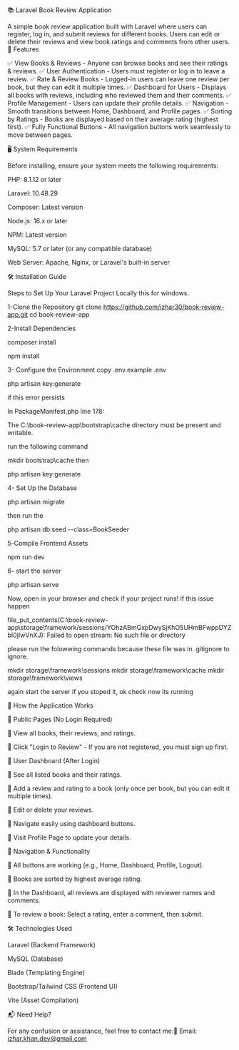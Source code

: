 📚 Laravel Book Review Application

A simple book review application built with Laravel where users can register, log in, and submit reviews for different books. Users can edit or delete their reviews and view book ratings and comments from other users.
🚀 Features

✅ View Books & Reviews - Anyone can browse books and see their ratings & reviews.
✅ User Authentication - Users must register or log in to leave a review.
✅ Rate & Review Books - Logged-in users can leave one review per book, but they can edit it multiple times.
✅ Dashboard for Users - Displays all books with reviews, including who reviewed them and their comments.
✅ Profile Management - Users can update their profile details.
✅ Navigation - Smooth transitions between Home, Dashboard, and Profile pages.
✅ Sorting by Ratings - Books are displayed based on their average rating (highest first).
✅ Fully Functional Buttons - All navigation buttons work seamlessly to move between pages.


🖥️ System Requirements

Before installing, ensure your system meets the following requirements:

PHP: 8.1.12 or later

Laravel: 10.48.29

Composer: Latest version

Node.js: 16.x or later

NPM: Latest version

MySQL: 5.7 or later (or any compatible database)

Web Server: Apache, Nginx, or Laravel's built-in server

🛠️ Installation Guide

Steps to Set Up Your Laravel Project Locally this for windows.

1-Clone the Repository
git clone https://github.com/izhar30/book-review-app.git
cd book-review-app


2-Install Dependencies

composer install

npm install

3- Configure the Environment
  copy .env.example .env

  php artisan key:generate

if this error persists

In PackageManifest.php line 178:

  The C:\book-review-app\bootstrap\cache directory must be present and writable.

run the following command

  mkdir bootstrap\cache
then

  php artisan key:generate


4- Set Up the Database

php artisan migrate 

then run the 

php artisan db:seed --class=BookSeeder


5-Compile Frontend Assets

npm run dev

6- start the server 

php artisan serve

Now, open  in your browser and check if your project runs!
if this issue happen 

file_put_contents(C:\book-review-app\storage\framework/sessions/YOhzABmGxpDwySjKhO5UHmBFwppDYZbI0jIwVnXJ): Failed to open stream: No such file or directory



please run  the folowwing commands because these file was in .gitignore to ignore.

mkdir storage\framework\sessions
mkdir storage\framework\cache
mkdir storage\framework\views

again start the server if you stoped it,
ok check now its running



🎯 How the Application Works

🔹 Public Pages (No Login Required)

📌 View all books, their reviews, and ratings.

📌 Click "Login to Review" - If you are not registered, you must sign up first.

🔹 User Dashboard (After Login)

📌 See all listed books and their ratings.

📌 Add a review and rating to a book (only once per book, but you can edit it multiple times).

📌 Edit or delete your reviews.

📌 Navigate easily using dashboard buttons.

📌 Visit Profile Page to update your details.

🔹 Navigation & Functionality

📌 All buttons are working (e.g., Home, Dashboard, Profile, Logout).

📌 Books are sorted by highest average rating.

📌 In the Dashboard, all reviews are displayed with reviewer names and comments.

📌 To review a book: Select a rating, enter a comment, then submit.

🛠️ Technologies Used

Laravel (Backend Framework)

MySQL (Database)

Blade (Templating Engine)

Bootstrap/Tailwind CSS (Frontend UI)

Vite (Asset Compilation)

📬 Need Help?

For any confusion or assistance, feel free to contact me:📧 Email: izhar.khan.dev@gmail.com
